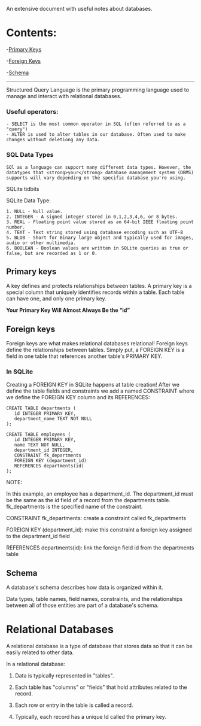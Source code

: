 An extensive document with useful notes about databases. 


# Contents:

-[Primary Keys](#primary-keys)

-[Foreign Keys](#foreign-keys)

-[Schema](#schema)



---------------------
Structured Query Language is the primary programming language used to manage and interact with relational databases.

### Useful operators:

	- SELECT is the most common operator in SQL (often referred to as a "query")
	- ALTER is used to alter tables in our database. Often used to make changes without deletiong any data.



### SQL Data Types

	SQl as a language can support many different data types. However, the datatypes that <strong>your</strong> database management system (DBMS) supports will vary depending on the specific database you're using.   



SQLite tidbits

SQLite Data Type:
	
	1. NULL - Null value.
	2. INTEGER - A signed integer stored in 0,1,2,3,4,6, or 8 bytes.
	3. REAL - Floating point value stored as an 64-bit IEEE floating point number.
	4. TEXT - Text string stored using database encoding such as UTF-8
	5. BLOB - Short for Binary large object and typically used for images, audio or other multimedia.
	6. BOOLEAN - Boolean values are written in SQLite queries as true or false, but are recorded as 1 or 0.



## Primary keys

 A key defines and protects relationships between tables. A primary key is a special column that uniquely identifies records within a table. Each table can have one, and only one primary key.

 <strong>Your Primary Key Will Almost Always Be the “id”</strong>



 ## Foreign keys

 Foreign keys are what makes relational databases relational! Foreign keys define the relationships between tables. Simply put, a FOREIGN KEY is a field in one table that references another table's PRIMARY KEY.

 ### In SQLite

 Creating a FOREIGN KEY in SQLite happens at table creation! After we define the table fields and constraints we add a named CONSTRAINT where we define the FOREIGN KEY column and its REFERENCES:

 ```
 CREATE TABLE departments (
    id INTEGER PRIMARY KEY,
    department_name TEXT NOT NULL
);

CREATE TABLE employees (
    id INTEGER PRIMARY KEY,
    name TEXT NOT NULL,
    department_id INTEGER,
    CONSTRAINT fk_departments
    FOREIGN KEY (department_id)
    REFERENCES departments(id)
);

```


NOTE:

In this example, an employee has a department_id. The department_id must be the same as the id field of a record from the departments table. fk_departments is the specified name of the constraint.

CONSTRAINT fk_departments: create a constraint called fk_departments

FOREIGN KEY (department_id): make this constraint a foreign key assigned to the department_id field

REFERENCES departments(id): link the foreign field id from the departments table


## Schema 

A database's schema describes how data is organized within it.

Data types, table names, field names, constraints, and the relationships between all of those entities are part of a database's schema.

# Relational Databases

A relational database is a type of database that stores data so that it can be easily related to other data.

In a relational database:

1. Data is typically represented in "tables".

2. Each table has "columns" or "fields" that hold attributes related to the record.

3. Each row or entry in the table is called a record.

4. Typically, each record has a unique Id called the primary key.